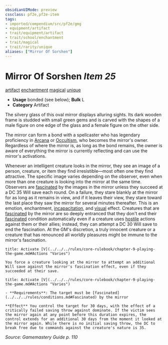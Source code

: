 ```yaml
---
obsidianUIMode: preview
cssclass: pf2e,pf2e-item
tags:
- imported/compendium/src/pf2e/gmg
- equipment/artifact
- trait/equipment/artifact
- trait/school/enchantment
- trait/magical
- trait/rarity/unique
aliases: ["Mirror Of Sorshen"]
---
```

# Mirror Of Sorshen *Item 25*  
[artifact](artifact-gmg.md)  [enchantment](enchantment.md)  [magical](magical.md)  [unique](unique.md)  

- **Usage** bonded (see below); **Bulk** L
- **Category** Artifact

The silvery glass of this oval mirror displays alluring sights. Its dark wooden frame is studded with small green gems and is carved with the shapes of a male figure on one edge of the glass and a female figure on the other side.

The mirror can form a bond with a spellcaster who has legendary proficiency in [Arcana](../../skills.md#Arcana) or [Occultism](../../skills.md#Occultism), who becomes the mirror's owner. Regardless of where the mirror is, as long as the bond remains, the owner is aware of everything the mirror is currently reflecting and can use the mirror's activations.

Whenever an intelligent creature looks in the mirror, they see an image of a person, creature, or item they find irresistible—most often one they find attractive. The specific image varies depending on the observer, even when more than one creature is looking into the mirror at the same time. Observers are [fascinated](conditions.md#Fascinated) by the images in the mirror unless they succeed at a DC 35 Will save each round. On a failure, they stare blankly at the mirror for as long as it remains in view, and if it leaves their view, they stare toward the last place they saw the mirror for several minutes thereafter. This is an emotion, enchantment, [incapacitation](incapacitation.md), and [visual](visual.md) effect. Creatures that are [fascinated](conditions.md#Fascinated) by the mirror are so deeply entranced that they don't end their [fascinated](conditions.md#Fascinated) condition automatically even if a creature uses [hostile](conditions.md#Hostile) actions against them or their allies; instead, they can attempt a DC 30 Will save to end the fascination. At the GM's discretion, a truly innocent creature or a creature that has renounced all worldly pleasures might be immune to the mirror's fascination.

```ad-embed-ability
title: Activate [V](../../../rules/core-rulebook/chapter-9-playing-the-game.md#Actions "Varies")

You force a creature looking at the mirror to attempt an additional Will save against the mirror's fascination effect, even if they succeeded at their save.
```

```ad-embed-ability
title: Activate [V](../../../rules/core-rulebook/chapter-9-playing-the-game.md#Actions "Varies")

- **Requirements**: The target must be [fascinated](../../../rules/conditions.md#Fascinated) by the mirror

**Effect** You control the target for 30 days, with the effect of a critically failed saving throw against dominate. If the victim sees the mirror again at any point before this duration expires, the control extends for an additional 30 days from the moment it looked at the mirror again. While there is no initial saving throw, the DC to break free due to commands against the creature's nature is 35.
```

*Source: Gamemastery Guide p. 110*

